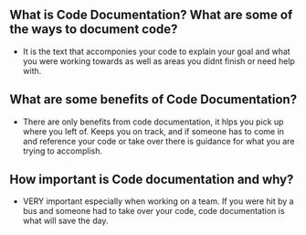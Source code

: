 ## What is Code Documentation? What are some of the ways to document code?
* It is the text that accomponies your code to explain your goal and what you were working towards as well as areas you didnt finish or need help with.
## What are some benefits of Code Documentation?
* There are only benefits from code documentation, it hlps you pick up where you left of. Keeps you on track, and if someone has to come in and reference your code or take over there is guidance for what you are trying to accomplish.
## How important is Code documentation and why?
* VERY important especially when working on a team. If you were hit by a bus and someone had to take over your code, code documentation is what will save the day.